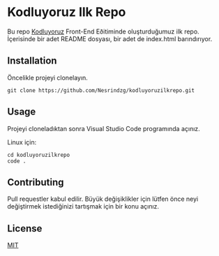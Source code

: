 # Kodluyoruz Ilk Repo

Bu repo [Kodluyoruz](https://www.kodluyoruz.org/) Front-End Eðitiminde oluşturduğumuz ilk repo. İçerisinde bir adet
README dosyası, bir adet de index.html barındırıyor.

## Installation

Öncelikle projeyi clonelayın.


```
git clone https://github.com/Nesrindzg/kodluyoruzilkrepo.git

```

## Usage

Projeyi cloneladıktan sonra Visual Studio Code programında açınız.

Linux için:

```
cd kodluyoruzilkrepo
code .

```

## Contributing

Pull requestler kabul edilir. Büyük değişiklikler için lütfen önce neyi değiştirmek istediğinizi tartışmak için bir konu açınız.

## License

[MIT](https://choosealicense.com/licenses/mit/)